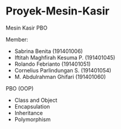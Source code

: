 # Proyek-Mesin-Kasir
Mesin Kasir PBO

Member:
- Sabrina Benita (191401006)
- Iftitah Maghfirah Kesuma P. (191401045)
- Rolando Febrianto (191401051)
- Cornelius Parlindungan S. (191401054)
- M. Abdulrahman Ghifari (191401060)


PBO (OOP)
- Class and Object <CHECKED>
- Encapsulation <CHECKED>
- Inheritance <CHECKED>
- Polymorphism <CHECKED>
